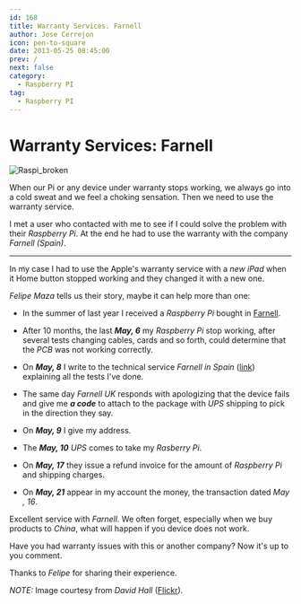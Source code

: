 ```yaml
---
id: 168
title: Warranty Services. Farnell
author: Jose Cerrejon
icon: pen-to-square
date: 2013-05-25 08:45:00
prev: /
next: false
category:
  - Raspberry PI
tag:
  - Raspberry PI
---
```


# Warranty Services: Farnell

![Raspi_broken](/images/raspi_broken.jpg)

When our Pi or any device under warranty stops working, we always go into a cold sweat and we feel a choking sensation. Then we need to use the warranty service.

I met a user who contacted with me to see if I could solve the problem with their *Raspberry Pi*. At the end he had to use the warranty with the company *Farnell (Spain)*.

- - -
In my case I had to use the Apple's warranty service with a *new iPad* when it Home button stopped working and they changed it with a new one.

*Felipe Maza* tells us their story, maybe it can help more than one:

* In the summer of last year I received a *Raspberry Pi* bought in [Farnell](http://www.farnell.com/).

* After 10 months, the last ***May, 6*** my *Raspberry Pi* stop working, after several tests changing cables, cards and so forth, could determine that the *PCB* was not working correctly.

* On ***May, 8*** I write to the technical service *Farnell in Spain* ([link](http://es.farnell.com/jsp/support/support.jsp?formpage=farnell/es_ES/support/webhelp/returnaproduct.jsp)) explaining all the tests I've done.

* The same day *Farnell UK* responds with apologizing that the device fails and give me ***a code*** to attach to the package with *UPS* shipping to pick in the direction they say.

* On ***May, 9*** I give my address.

* The ***May, 10*** *UPS* comes to take my *Rasberry Pi*.

* On ***May, 17*** they issue a refund invoice for the amount of *Raspberry Pi* and shipping charges.

* On ***May, 21*** appear in my account the money, the transaction dated *May , 16*.

Excellent service with *Farnell*. We often forget, especially when we buy products to *China*, what will happen if you device does not work.

Have you had warranty issues with this or another company? Now it's up to you comment.

Thanks to *Felipe* for sharing their experience.

*NOTE:* Image courtesy from *David Hall* ([Flickr](http://www.flickr.com/photos/moonhouse/7593180172/in/photostream/)).